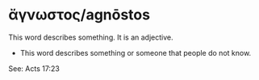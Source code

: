 # ἄγνωστος/agnōstos
This word describes something. It is an adjective.

* This word describes something or someone that people do not know. 

See: Acts 17:23

